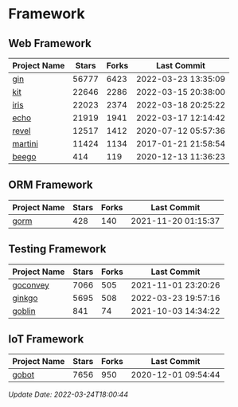 # Framework

## Web Framework
| Project Name | Stars | Forks | Last Commit |
| ------------ | ----- | ----- | ----------- |
| [gin](https://github.com/gin-gonic/gin) | 56777 | 6423 | 2022-03-23 13:35:09 |
| [kit](https://github.com/go-kit/kit) | 22646 | 2286 | 2022-03-15 20:38:00 |
| [iris](https://github.com/kataras/iris) | 22023 | 2374 | 2022-03-18 20:25:22 |
| [echo](https://github.com/labstack/echo) | 21919 | 1941 | 2022-03-17 12:14:42 |
| [revel](https://github.com/revel/revel) | 12517 | 1412 | 2020-07-12 05:57:36 |
| [martini](https://github.com/go-martini/martini) | 11424 | 1134 | 2017-01-21 21:58:54 |
| [beego](https://github.com/astaxie/beego) | 414 | 119 | 2020-12-13 11:36:23 |

## ORM Framework
| Project Name | Stars | Forks | Last Commit |
| ------------ | ----- | ----- | ----------- |
| [gorm](https://github.com/jinzhu/gorm) | 428 | 140 | 2021-11-20 01:15:37 |

## Testing Framework
| Project Name | Stars | Forks | Last Commit |
| ------------ | ----- | ----- | ----------- |
| [goconvey](https://github.com/smartystreets/goconvey) | 7066 | 505 | 2021-11-01 23:20:26 |
| [ginkgo](https://github.com/onsi/ginkgo) | 5695 | 508 | 2022-03-23 19:57:16 |
| [goblin](https://github.com/franela/goblin) | 841 | 74 | 2021-10-03 14:34:22 |

## IoT Framework
| Project Name | Stars | Forks | Last Commit |
| ------------ | ----- | ----- | ----------- |
| [gobot](https://github.com/hybridgroup/gobot) | 7656 | 950 | 2020-12-01 09:54:44 |

*Update Date: 2022-03-24T18:00:44*